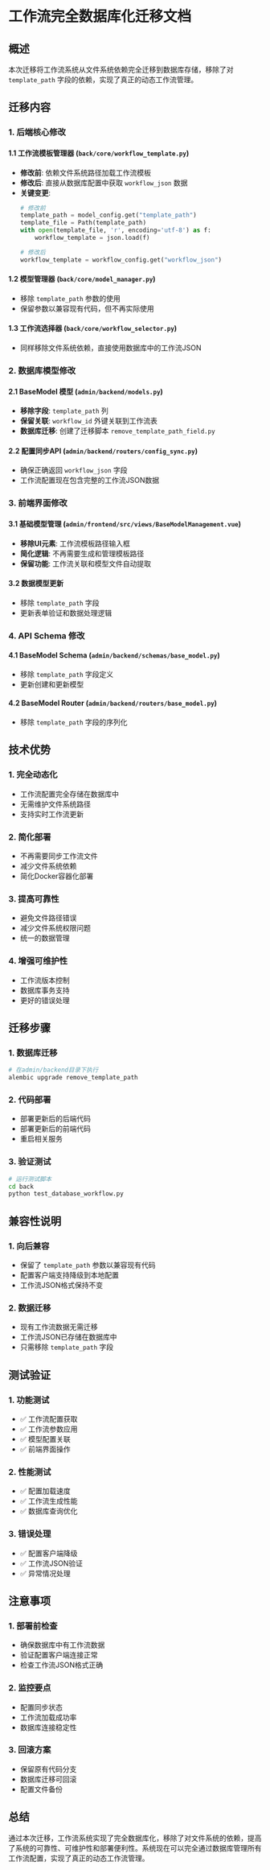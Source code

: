 # 工作流完全数据库化迁移文档

## 概述

本次迁移将工作流系统从文件系统依赖完全迁移到数据库存储，移除了对 `template_path` 字段的依赖，实现了真正的动态工作流管理。

## 迁移内容

### 1. 后端核心修改

#### 1.1 工作流模板管理器 (`back/core/workflow_template.py`)
- **修改前**: 依赖文件系统路径加载工作流模板
- **修改后**: 直接从数据库配置中获取 `workflow_json` 数据
- **关键变更**:
  ```python
  # 修改前
  template_path = model_config.get("template_path")
  template_file = Path(template_path)
  with open(template_file, 'r', encoding='utf-8') as f:
      workflow_template = json.load(f)
  
  # 修改后
  workflow_template = workflow_config.get("workflow_json")
  ```

#### 1.2 模型管理器 (`back/core/model_manager.py`)
- 移除 `template_path` 参数的使用
- 保留参数以兼容现有代码，但不再实际使用

#### 1.3 工作流选择器 (`back/core/workflow_selector.py`)
- 同样移除文件系统依赖，直接使用数据库中的工作流JSON

### 2. 数据库模型修改

#### 2.1 BaseModel 模型 (`admin/backend/models.py`)
- **移除字段**: `template_path` 列
- **保留关联**: `workflow_id` 外键关联到工作流表
- **数据库迁移**: 创建了迁移脚本 `remove_template_path_field.py`

#### 2.2 配置同步API (`admin/backend/routers/config_sync.py`)
- 确保正确返回 `workflow_json` 字段
- 工作流配置现在包含完整的工作流JSON数据

### 3. 前端界面修改

#### 3.1 基础模型管理 (`admin/frontend/src/views/BaseModelManagement.vue`)
- **移除UI元素**: 工作流模板路径输入框
- **简化逻辑**: 不再需要生成和管理模板路径
- **保留功能**: 工作流关联和模型文件自动提取

#### 3.2 数据模型更新
- 移除 `template_path` 字段
- 更新表单验证和数据处理逻辑

### 4. API Schema 修改

#### 4.1 BaseModel Schema (`admin/backend/schemas/base_model.py`)
- 移除 `template_path` 字段定义
- 更新创建和更新模型

#### 4.2 BaseModel Router (`admin/backend/routers/base_model.py`)
- 移除 `template_path` 字段的序列化

## 技术优势

### 1. 完全动态化
- 工作流配置完全存储在数据库中
- 无需维护文件系统路径
- 支持实时工作流更新

### 2. 简化部署
- 不再需要同步工作流文件
- 减少文件系统依赖
- 简化Docker容器化部署

### 3. 提高可靠性
- 避免文件路径错误
- 减少文件系统权限问题
- 统一的数据管理

### 4. 增强可维护性
- 工作流版本控制
- 数据库事务支持
- 更好的错误处理

## 迁移步骤

### 1. 数据库迁移
```bash
# 在admin/backend目录下执行
alembic upgrade remove_template_path
```

### 2. 代码部署
- 部署更新后的后端代码
- 部署更新后的前端代码
- 重启相关服务

### 3. 验证测试
```bash
# 运行测试脚本
cd back
python test_database_workflow.py
```

## 兼容性说明

### 1. 向后兼容
- 保留了 `template_path` 参数以兼容现有代码
- 配置客户端支持降级到本地配置
- 工作流JSON格式保持不变

### 2. 数据迁移
- 现有工作流数据无需迁移
- 工作流JSON已存储在数据库中
- 只需移除 `template_path` 字段

## 测试验证

### 1. 功能测试
- ✅ 工作流配置获取
- ✅ 工作流参数应用
- ✅ 模型配置关联
- ✅ 前端界面操作

### 2. 性能测试
- ✅ 配置加载速度
- ✅ 工作流生成性能
- ✅ 数据库查询优化

### 3. 错误处理
- ✅ 配置客户端降级
- ✅ 工作流JSON验证
- ✅ 异常情况处理

## 注意事项

### 1. 部署前检查
- 确保数据库中有工作流数据
- 验证配置客户端连接正常
- 检查工作流JSON格式正确

### 2. 监控要点
- 配置同步状态
- 工作流加载成功率
- 数据库连接稳定性

### 3. 回滚方案
- 保留原有代码分支
- 数据库迁移可回滚
- 配置文件备份

## 总结

通过本次迁移，工作流系统实现了完全数据库化，移除了对文件系统的依赖，提高了系统的可靠性、可维护性和部署便利性。系统现在可以完全通过数据库管理所有工作流配置，实现了真正的动态工作流管理。
